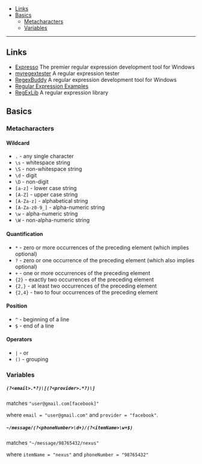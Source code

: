 - [Links](#links)
- [Basics](#basics)
  * [Metacharacters](#metacharacters)
  * [Variables](#variables)
____

## Links

-	[Expresso](http://www.ultrapico.com/expresso.htm) The premier regular expression development tool for Windows
-	[myregextester](https://myregextester.com/index.php) A regular expression tester
-	[RegexBuddy](http://www.regexbuddy.com/) A regular expression development tool for Windows
-	[Regular Expression Examples](https://docs.microsoft.com/en-us/dotnet/standard/base-types/regular-expression-examples)
-	[RegExLib](http://regexlib.com/) A regular expression library

## Basics

### Metacharacters

#### Wildcard

- `.` - any single character
- `\s` - whitespace string
- `\S` - non-whitespace string
- `\d` - digit
- `\D` - non-digit
- `[a-z]` - lower case string
- `[A-Z]` - upper case string
- `[A-Za-z]` - alphabetical string
- `[A-Za-z0-9_]` - alpha-numeric string
- `\w` - alpha-numeric string
- `\W` - non-alpha-numeric string

#### Quantification

- `*` - zero or more occurrences of the preceding element (which implies
  optional)
- `?` - zero or one occurrence of the preceding element (which also implies
  optional)
- `+` - one or more occurrences of the preceding element
- `{2}` - exactly two occurrences of the preceding element
- `{2,}` - at least two occurrences of the preceding element
- `{2,4}` - two to four occurrences of the preceding element

#### Position

- `^` - beginning of a line
- `$` - end of a line

#### Operators

- `|` - or
- `()` - grouping

### Variables

##### `(?<email>.*?)\[(?<provider>.*?)\]`

matches `"user@gmail.com[facebook]"`

where `email = "user@gmail.com"` and `provider = "facebook"`.

##### `~/message/(?<phoneNumber>\d+)/(?<itemName>\w+$)`

matches `"~/message/98765432/nexus"`

where `itemName = "nexus"` and `phoneNumber = "98765432"`

